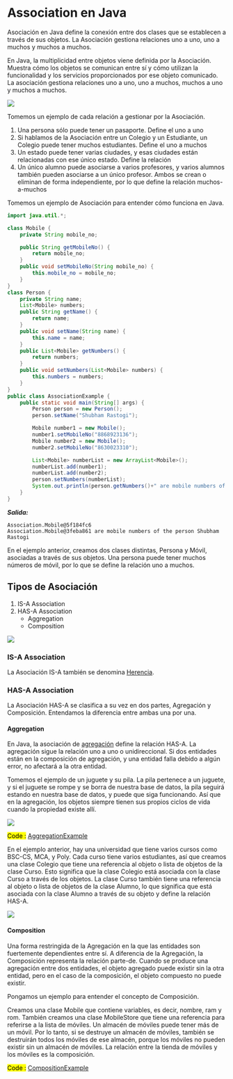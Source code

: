 # Association en Java

Asociación en Java define la conexión entre dos clases que se establecen a través de sus objetos. La Asociación gestiona relaciones uno a uno, uno a muchos y muchos a muchos. 

En Java, la multiplicidad entre objetos viene definida por la Asociación. Muestra cómo los objetos se comunican entre sí y cómo utilizan la funcionalidad y los servicios proporcionados por ese objeto comunicado. La asociación gestiona relaciones uno a uno, uno a muchos, muchos a uno y muchos a muchos.

![](https://static.javatpoint.com/core/images/association-in-java.png)

Tomemos un ejemplo de cada relación a gestionar por la Asociación.

1. Una persona sólo puede tener un pasaporte. Define el uno a uno
2. Si hablamos de la Asociación entre un Colegio y un Estudiante, un Colegio puede tener muchos estudiantes. Define el uno a muchos
3. Un estado puede tener varias ciudades, y esas ciudades están relacionadas con ese único estado. Define la relación
4. Un único alumno puede asociarse a varios profesores, y varios alumnos también pueden asociarse a un único profesor. Ambos se crean o eliminan de forma independiente, por lo que define la relación muchos-a-muchos

Tomemos un ejemplo de Asociación para entender cómo funciona en Java.

```java
import java.util.*;

class Mobile {
    private String mobile_no;

    public String getMobileNo() {
        return mobile_no;
    }
    public void setMobileNo(String mobile_no) {
        this.mobile_no = mobile_no;
    }
}
class Person {
    private String name;
    List<Mobile> numbers;
    public String getName() {
        return name;
    }
    public void setName(String name) {
        this.name = name;
    }
    public List<Mobile> getNumbers() {
        return numbers;
    }
    public void setNumbers(List<Mobile> numbers) {
        this.numbers = numbers;
    }
}
public class AssociationExample {
    public static void main(String[] args) {
        Person person = new Person();
        person.setName("Shubham Rastogi");

        Mobile number1 = new Mobile();
        number1.setMobileNo("8868923136");
        Mobile number2 = new Mobile();
        number2.setMobileNo("8630023310");

        List<Mobile> numberList = new ArrayList<Mobile>();
        numberList.add(number1);
        numberList.add(number2);
        person.setNumbers(numberList);
        System.out.println(person.getNumbers()+" are mobile numbers of the person "+ person.getName());
    }
}
```

***Salida:***

```text
Association.Mobile@5f184fc6 
Association.Mobile@3feba861 are mobile numbers of the person Shubham Rastogi
```

En el ejemplo anterior, creamos dos clases distintas, Persona y Móvil, asociadas a través de sus objetos. Una persona puede tener muchos números de móvil, por lo que se define la relación uno a muchos.

## Tipos de Asociación

1. IS-A Association
2. HAS-A Association
    - Aggregation
    - Composition

![](https://static.javatpoint.com/core/images/association-in-java3.png)

### IS-A Association

La Asociación IS-A también se denomina [Herencia](../Herencia/Herencia.md).

### HAS-A Association

La Asociación HAS-A se clasifica a su vez en dos partes, Agregación y Composición. Entendamos la diferencia entre ambas una por una.

#### Aggregation

En Java, la asociación de [agregación](../Herencia/Aggregation.md) define la relación HAS-A. La agregación sigue la relación uno a uno o unidireccional. Si dos entidades están en la composición de agregación, y una entidad falla debido a algún error, no afectará a la otra entidad.

Tomemos el ejemplo de un juguete y su pila. La pila pertenece a un juguete, y si el juguete se rompe y se borra de nuestra base de datos, la pila seguirá estando en nuestra base de datos, y puede que siga funcionando. Así que en la agregación, los objetos siempre tienen sus propios ciclos de vida cuando la propiedad existe allí.

![](https://static.javatpoint.com/core/images/association-in-java4.png)

<mark>Code :</mark> [AggregationExample](AggregationExample.java)

En el ejemplo anterior, hay una universidad que tiene varios cursos como BSC-CS, MCA, y Poly. Cada curso tiene varios estudiantes, así que creamos una clase Colegio que tiene una referencia al objeto o lista de objetos de la clase Curso. Esto significa que la clase Colegio está asociada con la clase Curso a través de los objetos. La clase Curso también tiene una referencia al objeto o lista de objetos de la clase Alumno, lo que significa que está asociada con la clase Alumno a través de su objeto y define la relación HAS-A.

![](https://static.javatpoint.com/core/images/association-in-java6.png)

#### Composition

Una forma restringida de la Agregación en la que las entidades son fuertemente dependientes entre sí. A diferencia de la Agregación, la Composición representa la relación parte-de. Cuando se produce una agregación entre dos entidades, el objeto agregado puede existir sin la otra entidad, pero en el caso de la composición, el objeto compuesto no puede existir.

Pongamos un ejemplo para entender el concepto de Composición.

Creamos una clase Mobile que contiene variables, es decir, nombre, ram y rom. También creamos una clase MobileStore que tiene una referencia para referirse a la lista de móviles. Un almacén de móviles puede tener más de un móvil. Por lo tanto, si se destruye un almacén de móviles, también se destruirán todos los móviles de ese almacén, porque los móviles no pueden existir sin un almacén de móviles. La relación entre la tienda de móviles y los móviles es la composición.

<mark>Code :</mark> [CompositionExample](CompositionExample.java)

